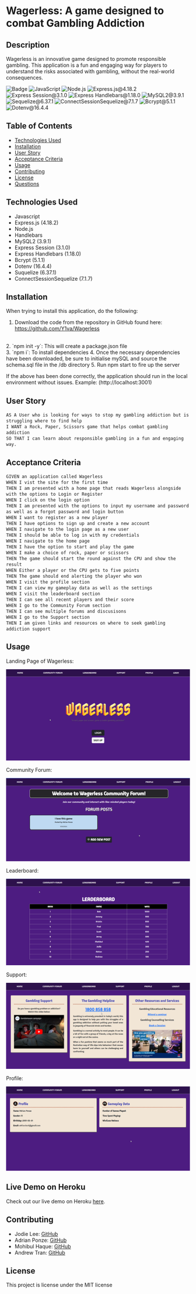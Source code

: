 # Wagerless: A game designed to combat Gambling Addiction


## Description

Wagerless is an innovative game designed to promote responsible gambling. This application is a fun and engaging way for players to understand the risks associated with gambling, without the real-world consequences.


![Badge](https://img.shields.io/badge/License-MIT-yellow.svg) ![JavaScript](https://img.shields.io/badge/JavaScript-red) ![Node.js](https://img.shields.io/badge/Node.js-blue) ![Express.js@4.18.2](https://img.shields.io/badge/Express.js@4.18.2-lightgreen) ![Express Session@3.1.0](https://img.shields.io/badge/ExpressSession@3.1.0-pink) ![Express Handlebars@1.18.0](https://img.shields.io/badge/ExpressHandlebars@1.18.0-yellow) ![MySQL2@3.9.1](https://img.shields.io/badge/MySQL2@3.9.1-purple) ![Sequelize@6.37.1](https://img.shields.io/badge/Sequelize@6.37.1-lightblue) ![ConnectSessionSequelize@7.1.7](https://img.shields.io/badge/ConnectSessionSequelize@7.1.7-lavender) ![Bcrypt@5.1.1](https://img.shields.io/badge/Bcrypt@5.1.1-red) ![Dotenv@16.4.4](https://img.shields.io/badge/Dotenv@16.4.4-blue)


## Table of Contents

- [Technologies Used](#technologies-used)
- [Installation](#installation)
- [User Story](#user-story)
- [Acceptance Criteria](#acceptance-criteria)
- [Usage](#usage)
- [Contributing](#contributing)
- [License](#license)
- [Questions](#questions)


## Technologies Used

- Javascript
- Express.js (4.18.2)
- Node.js
- Handlebars
- MySQL2 (3.9.1)
- Express Session (3.1.0)
- Express Handlebars (1.18.0)
- Bcrypt (5.1.1)
- Dotenv (16.4.4)
- Suquelize (6.37.1)
- ConnectSessionSequelize (7.1.7)


## Installation

When trying to install this application, do the following:

1. Download the code from the repository in GitHub found here: https://github.com/Y1va/Wagerless
<br>
2. `npm init -y`: This will create a package.json file
<br>
3. `npm i`: To install dependencies
4. Once the necessary dependencies have been downloaded, be sure to initialise mySQL and source the schema.sql file in the /db directory
5. Run npm start to fire up the server

If the above has been done correctly, the application should run in the local environment without issues. Example: (http://localhost:3001)


## User Story

```
AS A User who is looking for ways to stop my gambling addiction but is struggling where to find help
I WANT a Rock, Paper, Scissors game that helps combat gambling addiction
SO THAT I can learn about responsible gambling in a fun and engaging way.
```

## Acceptance Criteria
```
GIVEN an application called Wagerless
WHEN I vist the site for the first time
THEN I am presented with a home page that reads Wagerless alongside with the options to Login or Register
WHEN I click on the login option 
THEN I am presented with the options to input my username and password as well as a forgot password and login button
WHEN I want to register as a new player
THEN I have options to sign up and create a new account
WHEN I navigate to the login page as a new user
THEN I should be able to log in with my credentials
WHEN I navigate to the home page
THEN I have the option to start and play the game
WHEN I make a choice of rock, paper or scissors
THEN The game should start the round against the CPU and show the result
WHEN Either a player or the CPU gets to five points
THEN The game should end alerting the player who won
WHEN I visit the profile section
THEN I can view my gameplay data as well as the settings
WHEN I visit the leaderboard section
THEN I can see all recent players and their score
WHEN I go to the Community Forum section
THEN I can see multiple forums and discusisons
WHEN I go to the Support section
THEN I am given links and resources on where to seek gambling addiction support
```

## Usage

Landing Page of Wagerless:

![alt text](./public/images/Homepage%20wagerless.png)

Community Forum:

![alt text](./public/images/community%20forum.png)

Leaderboard:

![alt text](./public/images/leaderboard.png)

Support:

![alt text](./public/images/support.png)

Profile:

![alt text](./public/images/profile.png)

## Live Demo on Heroku

Check out our live demo on Heroku [here](https://wagerless-app-96d9cde47554.herokuapp.com/).


## Contributing

- Jodie Lee: [GitHub](https://github.com/jodielee062788)
- Adrian Ponze: [GitHub](https://github.com/Y1va)
- Mohibul Haque: [GitHub](https://github.com/MahabaHubba)
- Andrew Tran: [GitHub](https://github.com/AndrewDotTee)


## License

This project is license under the MIT license